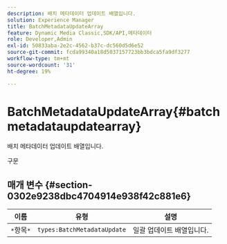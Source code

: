 ```yaml
---
description: 배치 메타데이터 업데이트 배열입니다.
solution: Experience Manager
title: BatchMetadataUpdateArray
feature: Dynamic Media Classic,SDK/API,메타데이터
role: Developer,Admin
exl-id: 50833aba-2e2c-4562-b37c-dc560d5d6e52
source-git-commit: fcda99340a18d5037157723bb3bdca5fa9df3277
workflow-type: tm+mt
source-wordcount: '31'
ht-degree: 19%

---
```


# BatchMetadataUpdateArray{#batchmetadataupdatearray}

배치 메타데이터 업데이트 배열입니다.

구문

## 매개 변수 {#section-0302e9238dbc4704914e938f42c881e6}

| 이름 | 유형 | 설명 |
|---|---|---|
| `*`항목`*` | `types:BatchMetadataUpdate` | 일괄 업데이트 배열입니다. |
